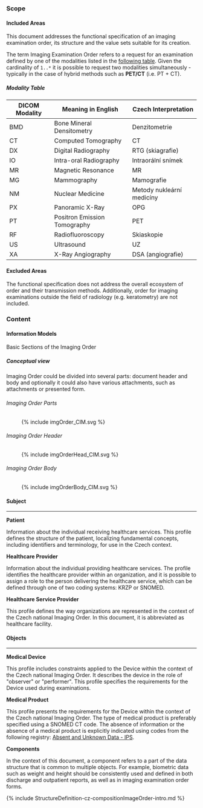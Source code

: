 ### Scope

#### Included Areas

This document addresses the functional specification of an imaging examination order, its structure and the value sets suitable for its creation.

The term Imaging Examination Order refers to a request for an examination defined by one of the modalities listed in the [following table](scope-and-content.html#modality-table). Given the cardinality of `1..*` it is possible to request two modalities simultaneously - typically in the case of hybrid methods such as **PET/CT** (i.e. PT + CT).

##### Modality Table

| DICOM Modality    | Meaning in English           | Czech Interpretation      |
| ----------------- | ---------------------------- | ------------------------- |
| BMD               | Bone Mineral Densitometry    | Denzitometrie             |
| CT                | Computed Tomography          | CT                        |
| DX                | Digital Radiography          | RTG (skiagrafie)          |
| IO                | Intra-oral Radiography       | Intraorální snímek        |
| MR                | Magnetic Resonance           | MR                        |
| MG                | Mammography                  | Mamografie                |
| NM                | Nuclear Medicine             | Metody nukleární medicíny |
| PX                | Panoramic X-Ray              | OPG                       |
| PT                | Positron Emission Tomography | PET                       |
| RF                | Radiofluoroscopy             | Skiaskopie                |
| US                | Ultrasound                   | UZ                        |
| XA                | X-Ray Angiography            | DSA (angiografie)         |

#### Excluded Areas

The functional specification does not address the overall ecosystem of order and their transmission methods. Additionally, order for imaging examinations outside the field of radiology (e.g. keratometry) are not included.

### Content

#### Information Models

Basic Sections of the Imaging Order

##### Conceptual view

Imaging Order could be divided into several parts: document header and body and optionally it could also have various attachments, such as attachments or presented form.

###### Imaging Order Parts

<figure>
  {% include imgOrder_CIM.svg %}
</figure>

###### Imaging Order Header

<figure>
  {% include imgOrderHead_CIM.svg %}
</figure>

###### Imaging Order Body

<figure>
  {% include imgOrderBody_CIM.svg %}
</figure>

#### Subject

---

**Patient**

Information about the individual receiving healthcare services. This profile defines the structure of the patient, localizing fundamental concepts, including identifiers and terminology, for use in the Czech context.

**Healthcare Provider**

Information about the individual providing healthcare services. The profile identifies the healthcare provider within an organization, and it is possible to assign a role to the person delivering the healthcare service, which can be defined through one of two coding systems: KRZP or SNOMED.

**Healthcare Service Provider**

This profile defines the way organizations are represented in the context of the Czech national Imaging Order. In this document, it is abbreviated as healthcare facility.

#### Objects

---

**Medical Device**

This profile includes constraints applied to the Device within the context of the Czech national Imaging Order. It describes the device in the role of "observer" or "performer". This profile specifies the requirements for the Device used during examinations.

**Medical Product**

This profile presents the requirements for the Device within the context of the Czech national Imaging Order. The type of medical product is preferably specified using a SNOMED CT code. The absence of information or the absence of a medical product is explicitly indicated using codes from the following registry: [Absent and Unknown Data - IPS](https://fhir.org/guides/stats2/codesystem-hl7.fhir.uv.ips-absent-unknown-uv-ips.html).

**Components**

In the context of this document, a component refers to a part of the data structure that is common to multiple objects. For example, biometric data such as weight and height should be consistently used and defined in both discharge and outpatient reports, as well as in imaging examination order forms.

{% include StructureDefinition-cz-compositionImageOrder-intro.md %}